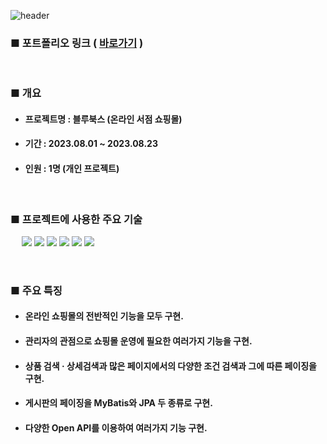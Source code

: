 ![header](https://capsule-render.vercel.app/api?type=waving&color=0B2161&height=185&section=header&text=블루북스%20프로젝트&fontSize=50&fontColor=FFFFFF&fontAlignY=38)
<!-- ### ■ 블루북스 홈페이지 링크 ( http://bluebooks.site ) -->
### ■ 포트폴리오 링크 ( [바로가기](https://axlash.notion.site/de49184f5fcc4a3888c6097ee452fa55?pvs=4, "포트폴리오 바로가기") )
<br/>

### ■ 개요
* #### 프로젝트명 : 블루북스 (온라인 서점 쇼핑몰)
* #### 기간 : 2023.08.01 ~ 2023.08.23
* #### 인원 : 1명 (개인 프로젝트)
<br/>

### ■ 프로젝트에 사용한 주요 기술
　 <img src="https://img.shields.io/badge/Java-086A87?style=plastic"> <img src="https://img.shields.io/badge/Spring-6DB33F?style=plastic&logo=Spring&logoColor=white"> <img src="https://img.shields.io/badge/MyBatis-848484?style=plastic&logo=Java&logoColor=white"> <img src="https://img.shields.io/badge/JPA-9F81F7?style=plastic&logo=Java&logoColor=white"> <img src="https://img.shields.io/badge/MySql-086A87?style=plastic&logo=Spring&logoColor=white"> <img src="https://img.shields.io/badge/Javascript-FFFF00?style=plastic&logo=JavaScript&logoColor=black">
  
<br/>

### ■ 주요 특징
* #### 온라인 쇼핑몰의 전반적인 기능을 모두 구현.
* #### 관리자의 관점으로 쇼핑몰 운영에 필요한 여러가지 기능을 구현.
* #### 상품 검색 · 상세검색과 많은 페이지에서의 다양한 조건 검색과 그에 따른 페이징을 구현.
* #### 게시판의 페이징을 MyBatis와 JPA 두 종류로 구현.
* #### 다양한 Open API를 이용하여 여러가지 기능 구현.
